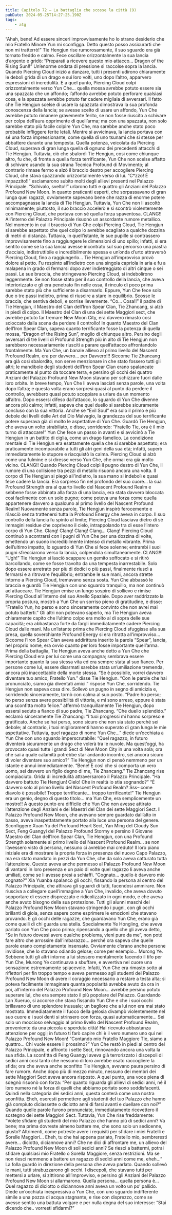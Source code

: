 ```yaml
---
title: Capitolo 72 – La battaglia che scosse la città (9)
pubDate: 2024-05-25T14:27:25.190Z
tags:
    - atg
---
```



“Ahah, bene! Ad essere sinceri improvvisamente ho lo strano desiderio che mio Fratello Minore Yun mi sconfigga. Detto questo posso assicurarti che non mi tratterrò!”
Tie Hengjun rise rumorosamente, il suo sguardo era già tornato freddo e calmo. Fece oscillare orizzontalmente la sua lancia d’argento e gridò: “Preparati a ricevere questo mio attacco… Dragon of the Rising Sun!!”
Un’enorme ondata di pressione si raccolse sopra la lancia. Quando Piercing Cloud iniziò a danzare, tutti i presenti udirono chiaramente le deboli grida di un drago e sui loro volti, uno dopo l’altro, apparvero espressioni di incredulità. E a quel punto, Piercing Cloud colpì orizzontalmente verso Yun Che… quella mossa avrebbe potuto essere sia una spazzata che un affondo; l’affondo avrebbe potuto perforare qualsiasi cosa, e la spazzata avrebbe potuto far cadere migliaia di avversari. Il fatto che Tie Hengjun scelse di usare la spazzata dimostrava la sua profonda conoscenza della lancia; se avesse scelto di usare un affondo, Yun Che avrebbe potuto rimanere gravemente ferito, se non fosse riuscito a schivare per colpa dell’aura opprimente di quell’arma; ma con una spazzata, non solo sarebbe stato più facile colpire Yun Che, ma sarebbe anche stato poco probabile infliggere ferite letali.
Mentre si avvicinava, la lancia portava con sé una forza impressionante, come quella di uno tsunami che si stesse per abbattere durante una tempesta. Quella potenza, veicolata da Piercing Cloud, superava di gran lunga quella di ognuno dei precedenti attacchi di Tie Hengjun.
Tuttavia, ciò che sbalordì Tie Hengjun, così come chiunque altro, fu che, di fronte a quella forza terrificante, Yun Che non scelse affatto di schivare usando la sua strana Tecnica Profound di Movimento; al contrario rimase fermo e alzò il braccio destro per accogliere Piercing Cloud, che stava spazzando orizzontalmente verso di lui.
“C*zzo! È impazzito!!” esclamarono subito molti degli allievi presenti nel Palazzo Principale.
“Schivalo, svelto!!” urlarono tutti e quattro gli Anziani del Palazzo Profound New Moon. In quanto praticanti esperti, che sorpassavano di gran lunga quei ragazzi, ovviamente sapevano bene che razza di enorme potere accompagnasse la lancia di Tie Hengjun.
Tuttavia, Yun Che non li ascoltò minimamente; piuttosto, il suo braccio accelerò e si scontrò violentemente con Piercing Cloud, che portava con sé quella forza spaventosa.
CLANG!!
All’interno del Palazzo Principale risuonò un assordante rumore metallico.
Nel momento in cui il braccio di Yun Che colpì Piercing Cloud, Tie Hengjun si sarebbe aspettato che quel colpo lo avrebbe scagliato a qualche dozzina di metri di distanza. Tuttavia, in quell’istante, le sue pupille si contrassero improvvisamente fino a raggiungere le dimensioni di uno spillo; infatti, si era sentito come se la sua lancia avesse incontrato sul suo percorso una piastra d’acciaio, indistruttibile e incredibilmente spessa e un’onda d’urto attraversò Piercing Cloud, fino a raggiungerlo…
Tie Hengjun all’improvviso provò dolore al petto. Fu respinto all’indietro con una singola capriola in aria e fu a malapena in grado di fermarsi dopo aver indietreggiato di altri cinque o sei passi. Le sue braccia, che stringevano Piercing Cloud, si indebolirono leggermente. Se non fosse stato per il suo controllo della lancia, che aveva interiorizzato e gli era penetrato fin nelle ossa, il rinculo di poco prima sarebbe stato più che sufficiente a disarmarlo.
Eppure, Yun Che fece solo due o tre passi indietro, prima di riuscire a stare in equilibrio. Scosse le braccia, che sentiva deboli, e sorrise lievemente.
“Co… Cosa!!” il padre di Tie Hengjun, il Maestro del Clan dell’Iron Spear Clan, Tie Zhancang, si alzò in piedi di colpo. Il Maestro del Clan di una dei sette Maggiori sect, che avrebbe potuto far tremare New Moon City, era davvero rimasto così scioccato dalla scena da perdere il controllo! In quanto Maestro del Clan dell’Iron Spear Clan, sapeva quanto terrificante fosse la potenza di quella mossa, “Dragon of the Rising Sun”, meglio di chiunque altro. Persino degli avversari di tre livelli di Profound Strength più in alto di Tie Hengjun non sarebbero necessariamente riusciti a parare quell’attacco affrontandolo frontalmente.
Ma Yun Che, un banale allievo al primo livello del Nascent Profound Realm, era per davvero… per Davvero!!!
Siccome Tie Zhancang era già così sbalordito, non serve menzionare in che stato fossero tutti gli altri; le mandibole degli studenti dell’Iron Spear Clan erano spalancate praticamente al punto da toccare terra, e persino gli occhi dei quattro Anziani del Palazzo Profound New Moon stavano per schizzare fuori dalle loro orbite. In breve tempo, Yun Che li aveva lasciati senza parole, una volta dopo l’altra; e questa volta erano sorpresi quasi al punto da perdere il controllo, avrebbero quasi potuto scoppiare a urlare da un momento all’altro.
Dopo essersi difeso dall’attacco, lo sguardo di Yun Che divenne ancora più calmo; infatti, sapeva che quel duello si sarebbe sicuramente concluso con la sua vittoria. Anche se “Evil Soul” era solo il primo e più debole dei livelli delle Art del Dio Malvagio, la grandezza del suo terrificante potere superava già di molto le aspettative di Yun Che. Guardò Tie Hengjun, che aveva un volto strabiliato, e disse, sorridendo: “Fratello Tie, ora è il mio turno di attaccare!”
Yun Che fece un passo in avanti e si avvicinò a Tie Hengjun in un battito di ciglia, come un drago famelico. La condizione mentale di Tie Hengjun era esattamente quella che si sarebbe aspettato; era praticamente incomparabile a tutti gli atri geni della sua età; infatti, superò immediatamente lo stupore e riacquistò la calma. Piercing Cloud si alzò come una fulmine e si diresse verso Yun Che, che ormai era già molto vicino.
CLANG!!
Quando Piercing Cloud colpì il pugno destro di Yun Che, il rumore di una collisione tra pezzi di metallo risuonò ancora una volta. Il corpo di Tie Hengjun si piegò all’indietro, la sua mano si indebolì e quasi fece cadere la lancia. Era sorpreso fin nel profondo del suo cuore… la sua Profound Strength era al quarto livello del Nascent Profound Realm e sebbene fosse abbinata alla forza di una lancia, era stata davvero bloccata così facilmente con un solo pugno; come poteva una forza come quella appartenere davvero a qualcuno al primo livello del Nascent Profound Realm!
Nuovamente senza parole, Tie Hengjun inspirò ferocemente e rilasciò senza trattenersi tutta la Profound Energy che aveva in corpo. Il suo controllo della lancia fu spinto al limite; Piercing Cloud lasciava dietro di sé immagini residue che coprivano il cielo, intrappolando tra di esse l’intero corpo di Yun Che.
Clang!
Clang!
Clang!
Clang…
Clang!
Piercing Cloud continuò a scontrarsi con i pugni di Yun Che per una dozzina di volte, emettendo un suono incredibilmente intenso di metallo vibrante. Prima dell’ultimo impatto, lo sguardo di Yun Che si fece solenne; entrambi i suoi pugni sfrecciarono verso la lancia, colpendola simultaneamente.
CLANG!!!
“Ugh!”
Tie Hengjun si lasciò scappare un gemito soffocato e si ritirò barcollando, come se fosse travolto da una tempesta inarrestabile. Solo dopo essere arretrato per più di dodici o più passi, finalmente riuscì a fermarsi e a ritrovare l’equilibrio; entrambe le sue mani, ancora strette intorno a Piercing Cloud, tremavano senza sosta.
Yun Che abbassò le braccia e guardò Tie Hengjun con uno sguardo tranquillo, ma non continuò ad attaccare.
Tie Hengjun emise un lungo sospiro di sollievo e rimise Piercing Cloud all’interno del suo Anello Spaziale. Dopo aver raddrizzato la propria postura, mostrò a Yun Che un sorriso pieno di gratitudine, e disse: “Fratello Yun, ho perso e sono sinceramente convinto che non avrei mai potuto batterti.”
Gli altri non potevano saperlo, ma Tie Hengjun aveva chiaramente capito che l’ultimo colpo era molto al di sopra delle sue capacità; era abbastanza forte da fargli immediatamente cadere Piercing Cloud dalle mani. Ma un’istante prima che Piercing Cloud sfuggisse alla sua presa, quella soverchiante Profound Energy si era ritratta all’improvviso… Siccome l’Iron Spear Clan aveva addirittura inserito la parola “Spear”, lancia, nel proprio nome, era ovvio quanto per loro fosse importante quell’arma. Prima della battaglia, Tie Hengjun aveva anche detto a Yun Che che Piercing Cloud era per lui come una compagna; sembrava essere importante quanto la sua stessa vita ed era sempre stata al suo fianco. Per persone come lui, essere disarmati sarebbe stata un’umiliazione tremenda, ancora più inaccettabile della morte stessa.
“Se è possibile, vorrei davvero diventare tuo amico, Fratello Yun.” disse Tie Hengjun.
“Con le parole che hai pronunciato, siamo già diventati amici.” rispose Yun Che, sorridendo.
Tie Hengjun non sapeva cosa dire. Sollevò un pugno in segno di amicizia e, sorridendo sinceramente, tornò con calma al suo posto.
“Padre ho perso; ho perso senza avere possibilità di vittoria, e mi sono arreso, eppure è stata una sconfitta molto felice.” affermò tranquillamente Tie Hengjun, dopo essersi seduto a fianco di suo padre, Tie Zhancang.
“Che duello splendido.” esclamò sinceramente Tie Zhancang: “I tuoi progressi mi hanno sorpreso e gratificato. Anche se hai perso, sono sicuro che non sia stato perché sei debole; al contrario, i tuoi miglioramenti hanno superato di gran lunga le mie aspettative. Tuttavia, quel ragazzo di nome Yun Che…” diede un’occhiata a Yun Che con uno sguardo imperscrutabile: “Quel ragazzo, in futuro diventerà sicuramente un drago che volerà tra le nuvole. Ma quest’oggi, ha provocato quasi tutte i grandi Sect di New Moon City in una volta sola; ora che sai a quale calamità potrebbe star andando incontro, sei ancora sicuro di voler diventare suo amico?”
Tie Hengjun non ci pensò nemmeno per un istante e annuì immediatamente.
“Bene! È così che si comporta un vero uomo, sei davvero un figlio degno di me, Tie Zhancang.” Tie Zhancang rise compiaciuto.
Grida di incredulità attraversarono il Palazzo Principale.
“Ha davvero battuto Tie Hengjun! Cielo! Che in realtà io stia sognando?”
“È davvero solo al primo livello del Nascent Profound Realm? Sss– come diavolo è possibile! Troppo terrificante… troppo terrificante!”
Tie Hengjun era un genio, degno di questo titolo… ma Yun Che, era semplicemente un mostro!!
A questo punto era difficile che Yun Che non avesse attirato l’attenzione degli Anziani e dei Maestri del Clan dei sette Maggiori Sect. Il Palazzo Profound New Moon, che avevano sempre guardato dall’alto in basso, aveva inaspettatamente portato alla luce una persona del genere. Sconfiggere Xuan Yu del Profound Heart Sect, Yan Ming del Cloudy Sun Sect, Feng Guangyi del Palazzo Profound Stormy e persino il Giovane Maestro del Clan dell’Iron Spear Clan, Tie Hengjun, con una Profound Strength solamente al primo livello del Nascent Profound Realm… se non l’avessero visto di persona, nessuno ci avrebbe mai creduto!
Il loro piano iniziale era di mostrare la propria forza in presenza del nuovo Capo Palazzo, ma era stato mandato in pezzi da Yun Che, che da solo aveva catturato tutta l’attenzione. Questo aveva anche permesso al Palazzo Profound New Moon di vantarsi in loro presenza e un paio di volte quel ragazzo li aveva anche umiliati, come se li avesse presi a schiaffi.
“Cognato… quello è davvero mio cognato?” Xia Yuanba spalancò gli occhi, fissando la persona al centro del Palazzo Principale, che attirava gli sguardi di tutti, facendosi ammirare. Non riusciva a collegare quell’immagine a Yun Che, invalido, che aveva dovuto sopportare di essere disprezzato e ridicolizzato in ogni modo, e che aveva anche avuto bisogno della sua protezione.
Tutti gli alunni maschi del Palazzo Profound New Moon stavano stringendo i pugni, con gli occhi brillanti di gioia, senza sapere come esprimere le emozioni che stavano provando. E gli occhi delle ragazze, che guardavano Yun Che, erano già come quelli di chi guarda una stella. Specialmente Ye Hongling, che aveva parlato con Yun Che poco prima; ripensando a quello che gli aveva detto, “Se in futuro dovessi avere qualche problema, vieni pure da me”, non poté fare altro che arrossire dall’imbarazzo… perché ora sapeva che quelle parole erano completamente insensate.
Ovviamente c’erano anche persone invidiose, che lo stavano odiando gelose; come per esempio… Murong Ye.
Sebbene tutti gli altri intorno a lui stessero mentalmente facendo il tifo per Yun Che, Murong Ye continuava a sbuffare, e avvertiva nel cuore una sensazione estremamente spiacevole. Infatti, Yun Che era rimasto sotto ai riflettori per fin troppo tempo e aveva permesso agli studenti del Palazzo Profound New Moon di avere il coraggio necessario a restare a testa alta; si poteva facilmente immaginare quanta popolarità avrebbe avuto da ora in poi, all’interno del Palazzo Profound New Moon… avrebbe persino potuto superare lui, che era sempre stato il più popolare del Palazzo.
Guardando Lan Xueruo, si accorse che stava fissando Yun Che e che i suoi occhi brillavano di uno splendore inusuale; un bagliore che a lui non era mai stato mostrato. Immediatamente il fuoco della gelosia divampò violentemente nel suo cuore e i suoi denti si strinsero con forza, quasi automaticamente… Sei solo un moccioso selvaggio al primo livello del Nascent Profound Realm, proveniente da una piccola e sperduta città! Hai ricevuto abbastanza attenzione per oggi; in futuro ti farò capire chi è il vero numero uno qui nel Palazzo Profound New Moon!
“Contando mio Fratello Maggiore Tie, siamo a quattro… Chi vuole essere il prossimo?”
Yun Che restò in piedi al centro del Palazzo Principale, e affrontò i sette Sect, rinnovando ancora una volta la sua sfida.
La sconfitta di Feng Guangyi aveva già terrorizzato i discepoli di sedici anni così tanto che nessuno di loro avrebbe osato raccogliere la sfida; ora che aveva anche sconfitto Tie Hengjun, avevano paura persino di fare rumore. Anche dopo più di mezzo minuto, nessuno dei membri dei sette Maggiori Sect aveva ancora risposto. A quel punto, una voce piena di sdegnò risuonò con forza: “Per quanto riguarda gli allievi di sedici anni, né il loro numero né la forza di quelli che abbiamo portato sono soddisfacenti. Quindi nella categoria dei sedici anni, questa conterà come una nostra sconfitta. Eheh, oseresti permettere agli studenti del tuo Palazzo che hanno già compiuto diciassette o diciotto anni di farsi avanti e duellare con noi?”
Quando quelle parole furono pronunciate, immediatamente ricevettero il sostegno dei sette Maggiori Sect. Tuttavia, Yun Che rise freddamente: “Volete sfidare gli studenti del mio Palazzo che hanno più di sedici anni? Va bene; ma prima dovreste almeno battere me, che sono solo un sedicenne, giusto? Altrimenti, come potreste avere i requisiti per sfidare i miei Fratelli e Sorelle Maggiori… Eheh, tu che hai appena parlato, Fratello mio, sembreresti avere… diciotto, diciannove anni? Che ne dici di affrontare me, un allievo del Palazzo Profound New Moon di soli sedici anni? Se riesci a battermi, potrai sfidare qualsiasi mio Fratello o Sorella Maggiore, senza restrizioni. Ma se non riesci nemmeno a battere un ragazzo di sedici anni come me, eheh…”
La folla guardò in direzione della persona che aveva parlato. Quando sollevò le mani, tutti strabuzzarono gli occhi. I discepoli, che stavano tutti per mettersi a urlare, si zittirono all’improvviso, e persino gli Anziani del Palazzo Profound New Moon si allarmarono.
Quella persona… quella persona è…
Quel ragazzo di diciotto o diciannove anni aveva un volto un po’ pallido. Diede un’occhiata inespressiva a Yun Che, con uno sguardo indifferente simile a una pozza di acqua stagnante, e rise con disprezzo, come se avesse sentito una battuta volgare e per nulla degna del suo interesse: “Stai dicendo che.. vorresti sfidarmi?”



